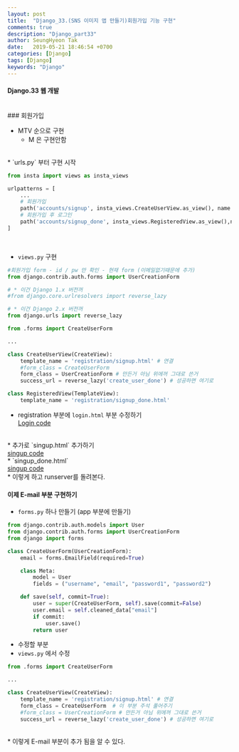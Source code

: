 ```yaml
---
layout: post
title:  "Django_33.(SNS 이미지 앱 만들기)회원가입 기능 구현"
comments: true
description: "Django_part33"
author: SeungHyeon Tak
date:   2019-05-21 18:46:54 +0700
categories: [Django]
tags: [Django]
keywords: "Django"
---
```

#### Django.33 웹 개발
<br>
### 회원가입

* MTV 순으로 구현
  * M 은 구현안함
<br>
* `urls.py` 부터 구현 시작

```python
from insta import views as insta_views

urlpatterns = [
	...
    # 회원가입
    path('accounts/signup', insta_views.CreateUserView.as_view(), name = 'signup'),
    # 회원가입 후 로그인
    path('accounts/signup_done', insta_views.RegisteredView.as_view(),name = 'create_user_done'),
]
```
<br>

* `views.py` 구현

```python
#회원가입 form - id / pw 만 확인 - 현재 form (이메일없기때문에 추가)
from django.contrib.auth.forms import UserCreationForm

# * 이건 Django 1.x 버전꺼
#from django.core.urlresolvers import reverse_lazy

# * 이건 Django 2.x 버전꺼
from django.urls import reverse_lazy

from .forms import CreateUserForm

...

class CreateUserView(CreateView):
    template_name = 'registration/signup.html' # 연결
    #form_class = CreateUserForm
    form_class = UserCreationForm # 만든거 아님 위에꺼 그대로 쓴거
    success_url = reverse_lazy('create_user_done') # 성공하면 여기로

class RegisteredView(TemplateView):
    template_name = 'registration/signup_done.html'
```
* registration 부분에 `login.html` 부분 수정하기<br> 
<a href="https://github.com/SeungHyeonTak/HTML-study/blob/master/insta/login.html">Login code</a>
<br>
* 추가로 `singup.html` 추가하기<br>
<a href="https://github.com/SeungHyeonTak/HTML-study/blob/master/insta/singup.html">singup code</a>
<br>
* `singup_done.html`<br>
<a href="https://github.com/SeungHyeonTak/HTML-study/blob/master/insta/singup_done.html">singup code</a>
<br>
* 이렇게 하고 runserver를 돌려본다.

#### 이제 E-mail 부분 구현하기
* `forms.py` 하나 만들기 (app 부분에 만들기)

```python
from django.contrib.auth.models import User
from django.contrib.auth.forms import UserCreationForm
from django import forms

class CreateUserForm(UserCreationForm):
    email = forms.EmailField(required=True)

    class Meta:
        model = User
        fields = ("username", "email", "password1", "password2")

    def save(self, commit=True):
        user = super(CreateUserForm, self).save(commit=False)
        user.email = self.cleaned_data["email"]
        if commit:
            user.save()
        return user
```

* 수정할 부분
* `views.py` 에서 수정
```python
from .forms import CreateUserForm

...

class CreateUserView(CreateView):
    template_name = 'registration/signup.html' # 연결
    form_class = CreateUserForm  # 이 부분 주석 풀어주기
    #form_class = UserCreationForm # 만든거 아님 위에꺼 그대로 쓴거
    success_url = reverse_lazy('create_user_done') # 성공하면 여기로
```
<br>
* 이렇게 E-mail 부분이 추가 됨을 알 수 있다.
